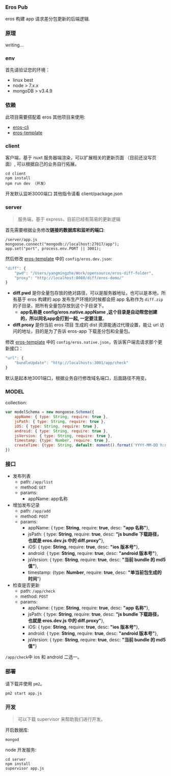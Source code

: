 ### Eros Pub

eros 构建 app 请求差分包更新的后端逻辑.

### 原理
writing...

### env
首先请验证您的环境：

* linux best
* node > 7.x.x
* mongoDB > v3.4.9

### 依赖
此项目需要搭配着 eros 其他项目来使用:

* [eros-cli](https://github.com/bmfe/eros-cli) 
* [eros-template](https://github.com/bmfe/eros-template) 
 
### client 
客户端，基于 nuxt 服务器端渲染，可以扩展相关的更新页面 （目前还没写页面）, 可以根据自己的业务自行拓展。

``` 
cd client
npm install
npm run dev （开发）
```
开发默认监听3000端口
其他指令请看 client/package.json

### server 
> 服务端，基于 express，目前已经有简易的更新逻辑

首先需要根据业务修改**链接的数据库和监听的端口**:
    
    /server/app.js
    mongoose.connect("mongodb://localhost:27017/app");
    app.set("port", process.env.PORT || 3001);
然后修改 [eros-template](https://github.com/bmfe/eros-template) 中的 `config/eros.dev.json`:

```javascript
"diff": {
    "pwd": "/Users/yangmingzhe/Work/opensource/eros-diff-folder",
    "proxy": "http://localhost:8080/diff/eros-demo/"
}
```
* **diff.pwd** 是你全量包存放的绝对路径，可以是服务器地址，也可以是本地，所有基于 eros 构建的 app 发布生产环境的时候都会把 app 名称作为 `diff.zip` 的子目录，把所有全量包存放到这个子目录下。
    * **app名称是 config/eros.native.appName ,这个目录是自动帮您创建的，所以同名app会打到一起, 一定要注意**。
* **diff.proxy** 是你当前 eros 项目 生成的 dist 资源能通过代理设置，能让 url 访问的地址，目的是为了告诉 eros-app 下载差分包和全量包。

修改 [eros-template](https://github.com/bmfe/eros-template) 中的 `config/eros.native.json`，告诉客户端去请求那个更新接口：

```javascript
"url": {
    "bundleUpdate": "http://localhosts:3001/app/check"
}
```
默认是起本地3001端口，根据业务自行修改域名端口，后面路径不用变。

### MODEL
collection: 

```javascript
var modelSchema = new mongoose.Schema({
    appName: { type: String, require: true },
    jsPath: { type: String, require: true },
    iOS: { type: String, require: true },
    android: { type: String, require: true },
    jsVersion: { type: String, require: true },
    timestamp: {type: Number, require: true },
    createTime: {type: String, default: moment().format('YYYY-MM-DD h:m:s')}
})
```

### 接口
* 发布列表
    * path: `/app/list`
    * method: `GET`
    * params: 
        * appName: app名称
* 增加发布记录
    * path: `/app/add`
    * method: `POST`
     * params: 
        * appName: { type: **String**, require: **true**, desc: **"app 名称"**},
        * jsPath: { type: **String**, require: **true**, desc: **"js bundle 下载路径，也就是 eros.dev.js 中的 diff.proxy"**},
        * iOS: { type: **String**, require: **true**, desc: **"ios 版本号"**},
        * android: { type: **String**, require: **true**, desc: **"android 版本号"**},
        * jsVersion: { type: **String**, require: **true**, desc: **"当前 bundle 的 md5 值"**},
        * timestamp: {type: **Number**, require: **true**, desc: **"单当前包生成的时间**"}
* 检查是否更新
    * path: `/app/check`
    * method: `POST`
    * params: 
        * appName: { type: **String**, require: **true**, desc: **"app 名称"**},
        * jsPath: { type: **String**, require: **true**, desc: **"js bundle 下载路径，也就是 eros.dev.js 中的 diff.proxy"**},
        * iOS: { type: **String**, require: **true**, desc: **"ios 版本号"**},
        * android: { type: **String**, require: **true**, desc: **"android 版本号"**},
        * jsVersion: { type: **String**, require: **true**, desc: **"当前 bundle 的 md5 值"**}

`/app/check`中 ios 和 android 二选一。
        

### 部署
请下载并使用 `pm2`。

```
pm2 start app.js
```

### 开发
> 可以下载 supervisor 来帮助我们进行开发。

开启数据库:

```
mongod
```
node 开发服务:

```
cd server
npm install
supervisor app.js
```
